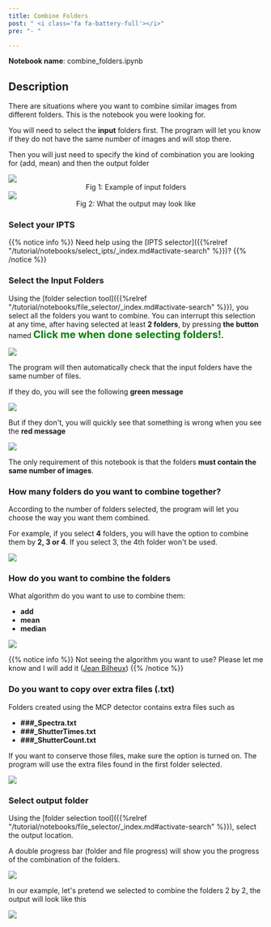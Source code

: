 ```yaml
---
title: Combine Folders
post: " <i class='fa fa-battery-full'></i>"
pre: "- "

---
```


**Notebook name**: combine_folders.ipynb

## Description

There are situations where you want to combine similar images from different folders. This
is the notebook you were looking for. 

You will need to select the **input** folders first. The program will let you know if 
they do not have the same number of images and will stop there. 

Then you will just need to specify the kind of combination you are looking for (add, mean) and
then the output folder

<img src='/tutorial/notebooks/combine_folders/images/example_combination.png' />
<center>Fig 1: Example of input folders</center>

<img src='/tutorial/notebooks/combine_folders/images/output_folders.png' />
<center>Fig 2: What the output may look like</center>

### Select your IPTS

{{% notice info %}}
Need help using the [IPTS selector]({{%relref "/tutorial/notebooks/select_ipts/_index.md#activate-search" %}})?
{{% /notice %}}

### Select the Input Folders

Using the [folder selection tool]({{%relref "/tutorial/notebooks/file_selector/_index.md#activate-search" %}}), you
select all the folders you want to combine. You can interrupt this selection at any time, after having selected at 
least **2 folders**, by pressing **the  button** named 
**<html><span style="font-size: 20px; color:green">Click me when done selecting folders!</span></html>.**

<img src='/tutorial/notebooks/combine_folders/images/select_folders.gif' />

The program will then automatically check that the input folders have the same number of files. 

If they do, you will see the following **green message**

<img src='/tutorial/notebooks/combine_folders/images/same_number_of_files.png' />

But if they don't, you will quickly see that something is wrong when
you see the **red message**

<img src='/tutorial/notebooks/combine_folders/images/not_same_number_of_files_new_message.png' />

The only requirement of this notebook is that the folders **must contain the same number of images**.

### How many folders do you want to combine together?

According to the number of folders selected, the program will let you choose the way you want them combined.

For example, if you select **4** folders, you will have the option to combine them by **2, 3 or 4**. If you select 3,
the 4th folder won't be used.

<img src='/tutorial/notebooks/combine_folders/images/how_to_combine.png' />

### How do you want to combine the folders

What algorithm do you want to use to combine them:
 
 * **add**
 * **mean**
 * **median**

<img src='/tutorial/notebooks/combine_folders/images/combine_3algorithms.png' />

{{% notice info %}}
Not seeing the algorithm you want to use? Please let me know and I will add it (<a href="/en/credits#jean_bilheux">Jean Bilheux</a>)
{{% /notice %}}

### Do you want to copy over extra files (.txt)

Folders created using the MCP detector contains extra files such as 
 
 * **###_Spectra.txt**
 * **###_ShutterTimes.txt** 
 * **###_ShutterCount.txt**
 
 If you want to conserve those files, make sure the option is turned on. The program will use 
the extra files found in the first folder selected.

<img src='/tutorial/notebooks/combine_folders/images/extra_files.png' />

### Select output folder

Using the [folder selection tool]({{%relref "/tutorial/notebooks/file_selector/_index.md#activate-search" %}}), select 
the output location.

A double progress bar (folder and file progress) will show you the progress of the combination of the folders. 

<img src='/tutorial/notebooks/combine_folders/images/progress_bar.png' />

In our example, let's pretend we selected to combine the folders 2 by 2, the output will look like this

<img src='/tutorial/notebooks/combine_folders/images/output_folders.png' />

